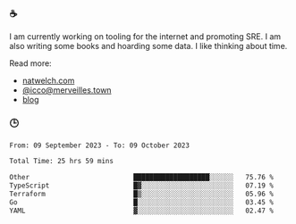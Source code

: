 ### ☕

I am currently working on tooling for the internet and promoting SRE. I am also writing some books and hoarding some data. I like thinking about time. 

Read more:

 - [natwelch.com](https://natwelch.com)
 - [@icco@merveilles.town](https://merveilles.town/@icco)
 - [blog](https://writing.natwelch.com)

### 🕒

<!--START_SECTION:waka-->

```txt
From: 09 September 2023 - To: 09 October 2023

Total Time: 25 hrs 59 mins

Other                          ███████████████████░░░░░░   75.76 %
TypeScript                     █▓░░░░░░░░░░░░░░░░░░░░░░░   07.19 %
Terraform                      █▒░░░░░░░░░░░░░░░░░░░░░░░   05.96 %
Go                             █░░░░░░░░░░░░░░░░░░░░░░░░   03.45 %
YAML                           ▓░░░░░░░░░░░░░░░░░░░░░░░░   02.47 %
```

<!--END_SECTION:waka-->
